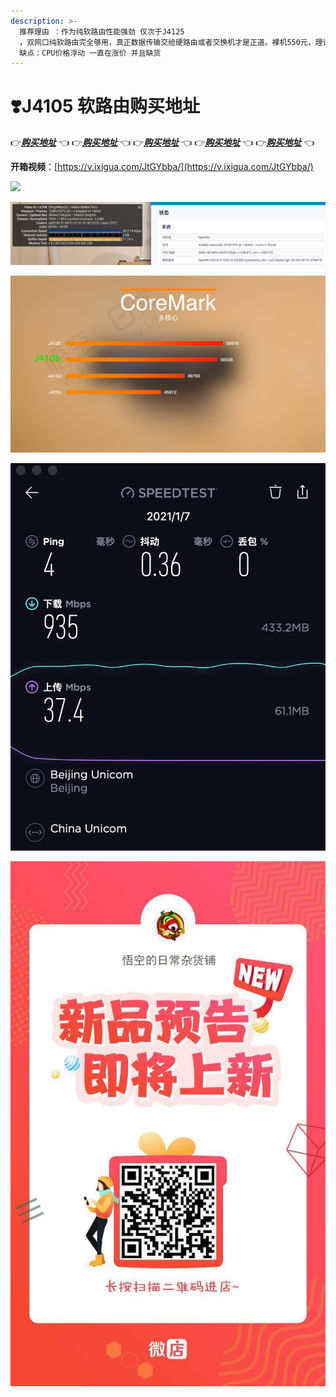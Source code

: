 ```yaml
---
description: >-
  推荐理由 ：作为纯软路由性能强劲 仅次于J4125
  ，双网口纯软路由完全够用，真正数据传输交给硬路由或者交换机才是正道。裸机550元，理论上用3到5年不用换，购买的用户最好是微信沟通我。因为软路由是一个系统工程。一些常识你必须了解，不要着急购买，要提前布局计划好家里的网路状况！                      
  缺点：CPU价格浮动 一直在涨价 并且缺货
---
```


# ❣️J4105 软路由购买地址

👉[_**购买地址**_](https://k.koudai.com/EVSDREzj) 👈 👉[_**购买地址**_](https://k.koudai.com/EVSDREzj) 👈 👉[_**购买地址**_](https://k.koudai.com/EVSDREzj) 👈 👉[_**购买地址**_](https://k.koudai.com/EVSDREzj) 👈 👉[_**购买地址**_](https://k.koudai.com/EVSDREzj) 👈 

**开箱视频**：[https://v.ixigua.com/JtGYbba/](https://v.ixigua.com/JtGYbba/)

![](../../.gitbook/assets/6.png)

![](../../.gitbook/assets/jie-ping-20210108-xia-wu-7.25.52.png)

![](../../.gitbook/assets/7.jpg)

![](../../.gitbook/assets/jie-ping-20210108-xia-wu-3.59.48.png)

![](../../.gitbook/assets/image%20%281%29.png)

